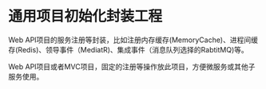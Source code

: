 # 通用项目初始化封装工程

Web API项目的服务注册等封装，比如注册内存缓存(MemoryCache)、进程间缓存(Redis)、领导事件（MediatR)、集成事件（消息队列选择的RabtitMQ)等。

Web API项目或者MVC项目，固定的注册等操作放此项目，方便微服务或其他子服务使用。